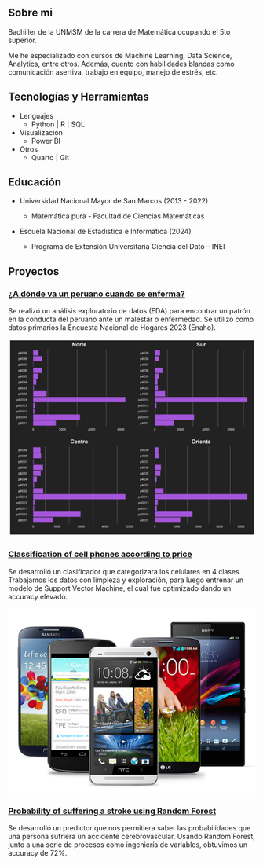 ## Sobre mi

Bachiller de la UNMSM de la carrera de Matemática ocupando el 5to superior.

Me he especializado con cursos de Machine Learning, Data Science, Analytics, entre otros. Además, cuento con habilidades blandas como comunicación asertiva, trabajo en equipo, manejo de estrés, etc.

## Tecnologías y Herramientas

- Lenguajes
  - Python | R | SQL
- Visualización
  - Power BI
- Otros
  - Quarto | Git

## Educación

- Universidad Nacional Mayor de San Marcos (2013 - 2022)

  - Matemática pura - Facultad de Ciencias Matemáticas

- Escuela Nacional de Estadística e Informática (2024)

  - Programa de Extensión Universitaria Ciencia del Dato – INEI

## Proyectos

### [¿A dónde va un peruano cuando se enferma?](https://alexanderpereda.github.io/enaho-23-400-salud/main.html)

Se realizó un análisis exploratorio de datos (EDA) para encontrar un patrón en la conducta del peruano ante un malestar o enfermedad.
Se utilizo como datos primarios la Encuesta Nacional de Hogares 2023 (Enaho).

![Grafico de barras](/assets/img/barras.png)

### [Classification of cell phones according to price](https://github.com/AlexanderPereda/Alexander-Pereda-Projects/blob/main/Cell%20phone%20price%20ranking%20with%20SVM.ipynb)

Se desarrolló un clasificador que categorizara los celulares en 4 clases. Trabajamos los datos con limpieza y exploración, para luego entrenar un modelo de Support Vector Machine, el cual fue optimizado dando un accuracy elevado.

![Bike Study](/assets/img/celphones.png)

### [Probability of suffering a stroke using Random Forest](https://github.com/AlexanderPereda/Alexander-Pereda-Projects/blob/main/Probability%20of%20suffering%20a%20stroke%20using%20Random%20Forest.ipynb)

Se desarrolló un predictor que nos permitiera saber las probabilidades que una persona sufriera un accidente cerebrovascular. Usando Random Forest, junto a una serie de procesos como ingeniería de variables, obtuvimos un accuracy de 72%.
